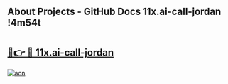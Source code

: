 ## About Projects - GitHub Docs 11x.ai-call-jordan !4m54t

# <h2><a href="https://andorid.site?title=11x.ai-call-jordan&ref=19M">🔗👉 🔴 11x.ai-call-jordan</a></h2>

[![acn](https://github.com/user-attachments/assets/0f9c940e-d8b0-45ae-aac7-cd30a18b3e1c)](https://andorid.site?title=11x.ai-call-jordan&ref=19M)
